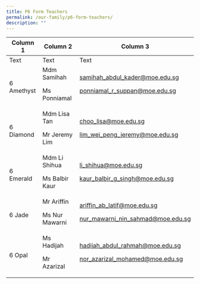 ```yaml
---
title: P6 Form Teachers
permalink: /our-family/p6-form-teachers/
description: ""
---
```

| Column 1 | Column 2 | Column 3 |
| -------- | -------- | -------- |
| Text     | Text     | Text     |
6 Amethyst | Mdm Samihah<p>Ms Ponniamal</p> | samihah_abdul_kader@moe.edu.sg<p>ponniamal_r_suppan@moe.edu.sg</p>
6 Diamond | Mdm Lisa Tan<p>Mr Jeremy Lim</p> | choo_lisa@moe.edu.sg<p>lim_wei_peng_jeremy@moe.edu.sg</p>
6 Emerald | Mdm Li Shihua<p>Ms Balbir Kaur</p> | li_shihua@moe.edu.sg<p>kaur_balbir_g_singh@moe.edu.sg</p>
6 Jade | Mr Ariffin<p>Ms Nur Mawarni</p> | ariffin_ab_latif@moe.edu.sg<p>nur_mawarni_nin_sahmad@moe.edu.sg</p>
6 Opal | Ms Hadijah<p>Mr Azarizal</p> | hadijah_abdul_rahmah@moe.edu.sg<p>nor_azarizal_mohamed@moe.edu.sg</p>
